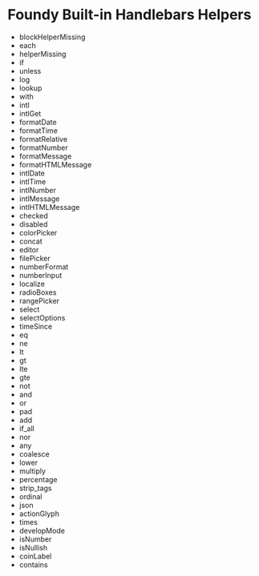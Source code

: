 # Foundy Built-in Handlebars Helpers

- blockHelperMissing
- each
- helperMissing
- if
- unless
- log
- lookup
- with
- intl
- intlGet
- formatDate
- formatTime
- formatRelative
- formatNumber
- formatMessage
- formatHTMLMessage
- intlDate
- intlTime
- intlNumber
- intlMessage
- intlHTMLMessage
- checked
- disabled
- colorPicker
- concat
- editor
- filePicker
- numberFormat
- numberInput
- localize
- radioBoxes
- rangePicker
- select
- selectOptions
- timeSince
- eq
- ne
- lt
- gt
- lte
- gte
- not
- and
- or
- pad
- add
- if_all
- nor
- any
- coalesce
- lower
- multiply
- percentage
- strip_tags
- ordinal
- json
- actionGlyph
- times
- developMode
- isNumber
- isNullish
- coinLabel
- contains
